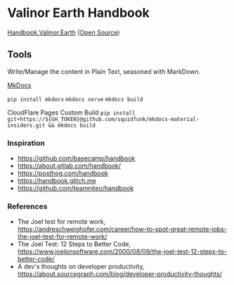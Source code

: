 # Valinor Earth Handbook

[Handbook.Valinor.Earth](https://handbook.valinor.earth/) ([Open Source](https://github.com/valinorearth/handbook))

## Tools

Write/Manage the content in Plain Text, seasoned with MarkDown.

[MkDocs](https://www.mkdocs.org)

`pip install mkdocs`
`mkdocs serve`
`mkdocs build`

CloudFlare Pages Custom Build
`pip install git+https://${GH_TOKEN}@github.com/squidfunk/mkdocs-material-insiders.git && mkdocs build`

### Inspiration

- https://github.com/basecamp/handbook
- https://about.gitlab.com/handbook/
- https://posthog.com/handbook
- https://handbook.glitch.me
- https://github.com/teamniteo/handbook

### References

- The Joel test for remote work, https://andreschweighofer.com/career/how-to-spot-great-remote-jobs-the-joel-test-for-remote-work/
- The Joel Test: 12 Steps to Better Code, https://www.joelonsoftware.com/2000/08/09/the-joel-test-12-steps-to-better-code/
- A dev's thoughts on developer productivity, https://about.sourcegraph.com/blog/developer-productivity-thoughts/